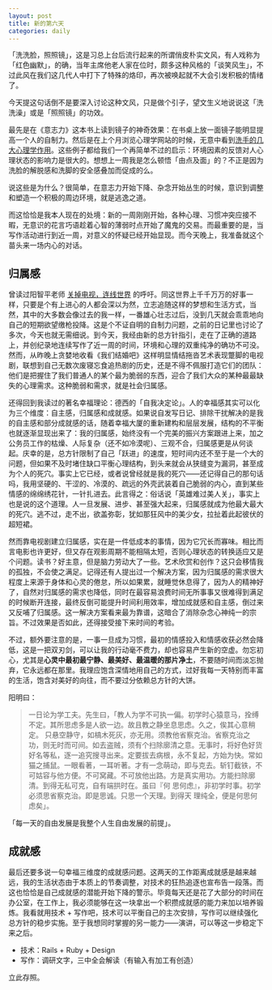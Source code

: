 ```yaml
---
layout: post
title: 新的第六天
categories: daily
---
```



「洗洗脸，照照镜」，这是习总上台后流行起来的所谓俏皮朴实文风，有人戏称为「红色幽默」，的确，当年主席他老人家在位时，颇多这种风格的「谈笑风生」，不过此风在我们这几代人中打下了特殊的烙印，再次被唤起就不大会引发积极的情绪了。

今天提这句话倒不是要深入讨论这种文风，只是做个引子，望文生义地说说这「洗洗澡」或是「照照镜」的功效。

最先是在《意志力》这本书上读到镜子的神奇效果：在书桌上放一面镜子能明显提高一个人的自制力。然后是在上个月浏览心理学网站的时候，无意中看到[洗手的几大心理学作用](http://www.spring.org.uk/2013/10/6-purely-psychological-effects-of-washing-your-hands.php)。这些例子都给我们一个再简单不过的启示：环境因素的反馈对人心理状态的影响力是很大的。想想上一周我是怎么顿悟「由点及面」的？不正是因为洗脸的解脱感和洗脚的安全感叠加而促成的么。

说这些是为什么？很简单，在意志力开始下降、杂念开始丛生的时候，意识到调整和塑造一个积极的周边环境，就是逃逸之道。

而这恰恰是我本人现在的处境：新的一周刚刚开始，各种心理、习惯冲突应接不暇，无意识的花言巧语趁着心智的薄弱时点开始了魔鬼的交易。而最重要的是，当写作活动进行到近一周，对意义的怀疑已经开始显现。而今天晚上，我准备就这个苗头来一场内心的对话。

## 归属感
曾读过阳智平老师 [关掉电视，连线世界](http://www.yangzhiping.com/psy/tv.html) 的呼吁。同这世界上千千万万的好事一样，只要是个有上进心的人都会深以为然，立志追随这样的梦想和生活方式，当然，其中的大多数会像过去的我一样，一番雄心壮志过后，没到几天就会乖乖地向自己的短期欲望缴枪投降。这是个不证自明的自制力问题，之前的日记里也讨论了多次，今天也就无需细说。到今天，我经由新的总方针指引，走在了正确的道路上，并创纪录地连续写作了近一周的时间，环境和心理的双重纯净的确功不可没。然而，从昨晚上贪婪地收看《我们结婚吧》这样明显情结拖沓艺术表现蹩脚的电视剧，联想到自己无数次废寝忘食追热剧的历史，还是不得不佩服打造它们的团队：他们是把握住了我们普通人的某个最为脆弱的东西，迎合了我们大众的某种最最缺失的心理需求。这种脆弱和需求，就是社会归属感。

还得回到我读过的著名幸福理论：德西的「自我决定论」。人的幸福感其实可以化为三个维度：自主感，归属感和成就感。如果说自发写日记、排除干扰解决的是我的自主感和部分成就感的话，随着幸福大厦的重新建构和层层发展，结构的不平衡也就逐渐显现出来了：我的归属感，始终没有一个完美的振兴方案跟进上来，加之公务员工作的枯燥、人际复杂（还不如冷漠呢）、三观不合，归属感更是从何谈起。庆幸的是，总方针限制了自己「跃进」的速度，短时间内还不至于是一个大的问题，但如果不及时堵住缺口平衡心理结构，到头来就会从狭缝变为漏洞，甚至成为个人的死穴。事实上它已经，或者说曾经就是我的死穴——还记得自己的那句话吗，我用坚硬的、干涩的、冷漠的、疏远的外壳武装着自己脆弱的内心，直到某些情感的绵绵绣花针，一针扎进去。此言得之：俗话说「英雄难过美人关」，事实上也是说的这个道理。人一旦发展、进步、甚至强大起来，归属感就成为他最大最大的死穴。逃不过，走不出，欲盖弥彰，犹如那狂风中的美少女，拉扯着此起彼伏的超短裙。

然而靠电视剧建立归属感，实在是一件低成本的事情，因为它冗长而寡味。相比而言电影也许更好，但又存在观影周期不能相隔太短，否则心理状态的转换适应又是个问题。读书？好主意，但是脑力劳动大了一些。艺术欣赏和创作？这只会移情我的孤独，不会使之满足。记得还有人提出过一个解决方案，因为归属感的需求很大程度上来源于身体和心灵的倦怠，所以如果累，就睡觉休息得了，因为人的精神好了，自然对归属感的需求也降低，同时在最容易浪费时间无所事事又很难得到满足的时候断开连接，最终反倒可能提升时间利用效率，增加成就感和自主感，倒过来又反哺了归属感。这一解决方案看来最为靠谱，这暗合了消除杂念心神纯一的宗旨。不过效果是否如此，还得接受接下来时间的考验。

不过，额外要注意的是，一事一旦成为习惯，最初的情感投入和情感收获必然会降低，这是一把双刃剑，可以让我的行动毫不费力，却也容易产生新的空虚。勿忘初心，尤其是**心灵中最初最宁静、最美好、最温暖的那片净土**，不要随时间而淡忘抛弃，它永远都在那里。我理应饱含深情地用自己的方式，过好我每一天特别而丰富的生活，饱含对美好的向往，而不要过分依赖总方针的大饼。

阳明曰：

> 一日论为学工夫。先生曰，「教人为学不可执一偏。初学时心猿意马，拴缚不定。其所思虑多是人欲一边。故且教之静坐息思虑。久之，俟其心意稍定。 只悬空静守，如槁木死灰，亦无用。须教他省察克治。省察克治之功，则无时而可间。如去盗贼，须有个扫除廓清之意。无事时，将好色好货好名等私，逐一追究搜寻出来。定要拔去病根，永不复起，方始为快。常如猫之捕鼠。一眼看著，一耳听著。才有一念萌动，即与克去。斩钉截铁，不可姑容与他方便。不可窝藏。不可放他出路。方是真实用功。方能扫除廓清。到得无私可克，自有端拱时在。虽曰『何 思何虑』，非初学时事。初学必须思省察克治。即是思诚。只思一个天理。到得天 理纯全，便是何思何虑矣」。

「每一天的自由发展是我整个人生自由发展的前提」。

## 成就感

最后还要多说一句幸福三维度的成就感问题。这两天的工作距离成就感是越来越远，我的生活状态由于本质上的节奏调整，对技术的狂热追逐也宣布告一段落。而这也恰恰是自己成就感的潜能开始下降的警示。毕竟每天还是花了大部分的时间在办公室，在工作上，我必须能够在这一块拿出一个积攒成就感的能力来加以培养锻炼。我看就用技术 + 写作吧，技术可以平衡自己的主次安排，写作可以继续强化总方针的稳步实施。至于我想同时掌握的另一能力——演讲，可以等这一步稳定下来之后。

- 技术：Rails + Ruby + Design
- 写作：调研文字，三中全会解读（有输入有加工有创造）

立此存照。
